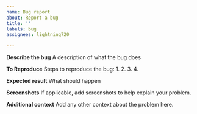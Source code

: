 ```yaml
---
name: Bug report
about: Report a bug
title: ''
labels: bug
assignees: lightninq720

---
```


**Describe the bug**
A description of what the bug does

**To Reproduce**
Steps to reproduce the bug:
1. 
2. 
3. 
4. 

**Expected result**
What should happen

**Screenshots**
If applicable, add screenshots to help explain your problem.

**Additional context**
Add any other context about the problem here.
